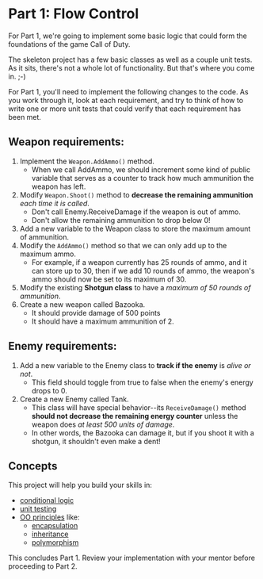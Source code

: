 # Part 1: Flow Control

For Part 1, we're going to implement some basic logic that could form the foundations of the game Call of Duty.

The skeleton project has a few basic classes as well as a couple unit tests. As it sits, there's not a whole lot of functionality. But that's where you come in. ;-)

For Part 1, you'll need to implement the following changes to the code. As you work through it, look at each requirement, and try to think of how to write one or more unit tests that could verify that each requirement has been met.

## Weapon requirements:

1. Implement the `Weapon.AddAmmo()` method. 
   * When we call AddAmmo, we should increment some kind of public variable that serves as a counter to track how much ammunition the weapon has left.
2. Modify `Weapon.Shoot()` method to **decrease the remaining ammunition** *each time it is called*.
   * Don't call Enemy.ReceiveDamage if the weapon is out of ammo.
   * Don't allow the remaining ammunition to drop below 0!
3. Add a new variable to the Weapon class to store the maximum amount of ammunition.
4. Modify the `AddAmmo()` method so that we can only add up to the maximum ammo. 
   * For example, if a weapon currently has 25 rounds of ammo, and it can store up to 30, then if we add 10 rounds of ammo, the weapon's ammo should now be set to its maximum of 30.
5. Modify the existing **Shotgun class** to have a *maximum of 50 rounds of ammunition*.
6. Create a new weapon called Bazooka.
   * It should provide damage of 500 points
   * It should have a maximum ammunition of 2.

## Enemy requirements:

1. Add a new variable to the Enemy class to **track if the enemy** is *alive or not*.
   * This field should toggle from true to false when the enemy's energy drops to 0.
2. Create a new Enemy called Tank.
   * This class will have special behavior--its `ReceiveDamage()` method **should not decrease the remaining energy counter** unless the weapon does *at least 500 units of damage*. 
   * In other words, the Bazooka can damage it, but if you shoot it with a shotgun, it shouldn't even make a dent!

## Concepts

This project will help you build your skills in:
* [conditional logic](https://en.wikipedia.org/wiki/Conditional_(computer_programming))
* [unit testing](https://en.wikipedia.org/wiki/Unit_testing)
* [OO principles](https://en.wikipedia.org/wiki/Object-oriented_programming) like: 
   * [encapsulation](https://en.wikipedia.org/wiki/Encapsulation_(computer_programming))
   * [inheritance](https://en.wikipedia.org/wiki/Inheritance_(object-oriented_programming))
   * [polymorphism](https://en.wikipedia.org/wiki/Polymorphism_(computer_science))

This concludes Part 1.  Review your implementation with your mentor before proceeding to Part 2.